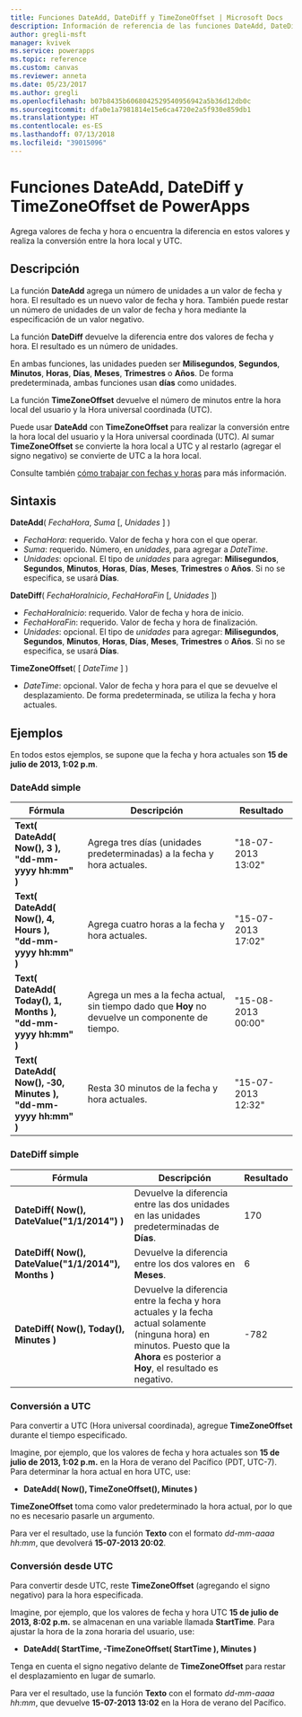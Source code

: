 ```yaml
---
title: Funciones DateAdd, DateDiff y TimeZoneOffset | Microsoft Docs
description: Información de referencia de las funciones DateAdd, DateDiff y TimeZoneOffset de PowerApps, con sintaxis y ejemplos
author: gregli-msft
manager: kvivek
ms.service: powerapps
ms.topic: reference
ms.custom: canvas
ms.reviewer: anneta
ms.date: 05/23/2017
ms.author: gregli
ms.openlocfilehash: b07b8435b6068042529540956942a5b36d12db0c
ms.sourcegitcommit: dfa0e1a7981814e15e6ca4720e2a5f930e859db1
ms.translationtype: HT
ms.contentlocale: es-ES
ms.lasthandoff: 07/13/2018
ms.locfileid: "39015096"
---
```

# <a name="dateadd-datediff-and-timezoneoffset-functions-in-powerapps"></a>Funciones DateAdd, DateDiff y TimeZoneOffset de PowerApps
Agrega valores de fecha y hora o encuentra la diferencia en estos valores y realiza la conversión entre la hora local y UTC.

## <a name="description"></a>Descripción
La función **DateAdd** agrega un número de unidades a un valor de fecha y hora. El resultado es un nuevo valor de fecha y hora. También puede restar un número de unidades de un valor de fecha y hora mediante la especificación de un valor negativo.

La función **DateDiff** devuelve la diferencia entre dos valores de fecha y hora. El resultado es un número de unidades.

En ambas funciones, las unidades pueden ser **Milisegundos**, **Segundos**, **Minutos**, **Horas**, **Días**, **Meses**, **Trimestres** o **Años**.  De forma predeterminada, ambas funciones usan **días** como unidades.

La función **TimeZoneOffset** devuelve el número de minutos entre la hora local del usuario y la Hora universal coordinada (UTC).   

Puede usar **DateAdd** con **TimeZoneOffset** para realizar la conversión entre la hora local del usuario y la Hora universal coordinada (UTC).  Al sumar **TimeZoneOffset** se convierte la hora local a UTC y al restarlo (agregar el signo negativo) se convierte de UTC a la hora local.

Consulte también [cómo trabajar con fechas y horas](../show-text-dates-times.md) para más información.

## <a name="syntax"></a>Sintaxis
**DateAdd**( *FechaHora*, *Suma* [, *Unidades* ] )

* *FechaHora*: requerido. Valor de fecha y hora con el que operar.
* *Suma*: requerido. Número, en *unidades*, para agregar a *DateTime*.
* *Unidades*: opcional. El tipo de *unidades* para agregar: **Milisegundos**, **Segundos**, **Minutos**, **Horas**, **Días**, **Meses**, **Trimestres** o **Años**.  Si no se especifica, se usará **Días**.

**DateDiff**( *FechaHoraInicio*, *FechaHoraFin* [, *Unidades* ])

* *FechaHoraInicio*: requerido. Valor de fecha y hora de inicio.
* *FechaHoraFin*: requerido. Valor de fecha y hora de finalización.
* *Unidades*: opcional. El tipo de *unidades* para agregar: **Milisegundos**, **Segundos**, **Minutos**, **Horas**, **Días**, **Meses**, **Trimestres** o **Años**.  Si no se especifica, se usará **Días**.

**TimeZoneOffset**( [ *DateTime* ] )

* *DateTime*: opcional.  Valor de fecha y hora para el que se devuelve el desplazamiento.  De forma predeterminada, se utiliza la fecha y hora actuales.

## <a name="examples"></a>Ejemplos
En todos estos ejemplos, se supone que la fecha y hora actuales son **15 de julio de 2013, 1:02 p.m**.

### <a name="simple-dateadd"></a>DateAdd simple

| Fórmula | Descripción | Resultado |
| --- | --- | --- |
| **Text( DateAdd( Now(), 3 ),<br>"dd-mm-yyyy hh:mm" )** |Agrega tres días (unidades predeterminadas) a la fecha y hora actuales. |"18-07-2013 13:02" |
| **Text( DateAdd( Now(), 4, Hours ),<br>"dd-mm-yyyy hh:mm" )** |Agrega cuatro horas a la fecha y hora actuales. |"15-07-2013 17:02" |
| **Text( DateAdd( Today(), 1, Months ),<br>"dd-mm-yyyy hh:mm" )** |Agrega un mes a la fecha actual, sin tiempo dado que **Hoy** no devuelve un componente de tiempo. |"15-08-2013 00:00" |
| **Text( DateAdd( Now(), &#8209;30, Minutes ),<br>"dd-mm-yyyy hh:mm" )** |Resta 30 minutos de la fecha y hora actuales. |"15-07-2013 12:32" |

### <a name="simple-datediff"></a>DateDiff simple

| Fórmula | Descripción | Resultado |
| --- | --- | --- |
| **DateDiff( Now(), DateValue("1/1/2014") )** |Devuelve la diferencia entre las dos unidades en las unidades predeterminadas de **Días**. |170 |
| **DateDiff( Now(), DateValue("1/1/2014"), Months )** |Devuelve la diferencia entre los dos valores en **Meses**. |6 |
| **DateDiff( Now(), Today(), Minutes )** |Devuelve la diferencia entre la fecha y hora actuales y la fecha actual solamente (ninguna hora) en minutos.  Puesto que la **Ahora** es posterior a **Hoy**, el resultado es negativo. |-782 |

### <a name="converting-to-utc"></a>Conversión a UTC
Para convertir a UTC (Hora universal coordinada), agregue **TimeZoneOffset** durante el tiempo especificado.  

Imagine, por ejemplo, que los valores de fecha y hora actuales son **15 de julio de 2013, 1:02 p.m.** en la Hora de verano del Pacífico (PDT, UTC-7).  Para determinar la hora actual en hora UTC, use:

* **DateAdd( Now(), TimeZoneOffset(), Minutes )**

**TimeZoneOffset** toma como valor predeterminado la hora actual, por lo que no es necesario pasarle un argumento.

Para ver el resultado, use la función **Texto** con el formato *dd-mm-aaaa hh:mm*, que devolverá **15-07-2013 20:02**.

### <a name="converting-from-utc"></a>Conversión desde UTC
Para convertir desde UTC, reste **TimeZoneOffset** (agregando el signo negativo) para la hora especificada.

Imagine, por ejemplo, que los valores de fecha y hora UTC **15 de julio de 2013, 8:02 p.m.** se almacenan en una variable llamada **StartTime**. Para ajustar la hora de la zona horaria del usuario, use:

* **DateAdd( StartTime, -TimeZoneOffset( StartTime ), Minutes )**

Tenga en cuenta el signo negativo delante de **TimeZoneOffset** para restar el desplazamiento en lugar de sumarlo.

Para ver el resultado, use la función **Texto** con el formato *dd-mm-aaaa hh:mm*, que devuelve **15-07-2013 13:02** en la Hora de verano del Pacífico.

